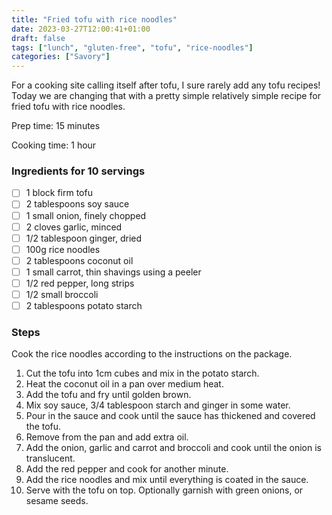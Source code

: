 ```yaml
---
title: "Fried tofu with rice noodles"
date: 2023-03-27T12:00:41+01:00
draft: false
tags: ["lunch", "gluten-free", "tofu", "rice-noodles"]
categories: ["Savory"]
---
```


For a cooking site calling itself after tofu, I sure rarely add any tofu recipes!
Today we are changing that with a pretty simple relatively simple recipe for fried tofu with rice noodles.

<div class="recipe">
Prep time: 15 minutes

Cooking time: 1 hour

### Ingredients for 10 servings
- [ ] 1 block firm tofu
- [ ] 2 tablespoons soy sauce
- [ ] 1 small onion, finely chopped
- [ ] 2 cloves garlic, minced
- [ ] 1/2 tablespoon ginger, dried
- [ ] 100g rice noodles
- [ ] 2 tablespoons coconut oil
- [ ] 1 small carrot, thin shavings using a peeler
- [ ] 1/2 red pepper, long strips
- [ ] 1/2 small broccoli
- [ ] 2 tablespoons potato starch

### Steps
Cook the rice noodles according to the instructions on the package.
1. Cut the tofu into 1cm cubes and mix in the potato starch.
2. Heat the coconut oil in a pan over medium heat.
3. Add the tofu and fry until golden brown.
4. Mix soy sauce, 3/4 tablespoon starch and ginger in some water.
5. Pour in the sauce and cook until the sauce has thickened and covered the tofu.
6. Remove from the pan and add extra oil.
7. Add the onion, garlic and carrot and broccoli and cook until the onion is translucent.
8. Add the red pepper and cook for another minute.
9. Add the rice noodles and mix until everything is coated in the sauce.
10. Serve with the tofu on top. Optionally garnish with green onions, or sesame seeds.

</div>
